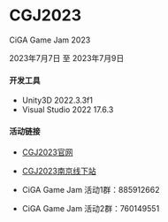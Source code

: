 # CGJ2023

CiGA Game Jam 2023

2023年7月7日 至 2023年7月9日

#### 开发工具

* Unity3D 2022.3.3f1
* Visual Studio 2022 17.6.3

#### 活动链接

* [CGJ2023官网](https://gmhub.com/jams/cgj2023)
* [CGJ2023南京线下站](https://www.huodongxing.com/event/6707388302200)

* CiGA Game Jam 活动1群：885912662
* CiGA Game Jam 活动2群：760149551
